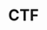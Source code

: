 ---
# Featured tags need to have either the `list` or `grid` layout (PRO only).
layout: list

# The title of the tag's page.
title: CTF

# The name of the tag, used in a post's front matter (e.g. tags: [<slug>]).
slug: CTF

# (Optional) Write a short (~150 characters) description of this featured tag.
description: >
  ALL posts about CTF

# (Optional) You can disable grouping posts by date.
# no_groups: true

# Exclude this example category from the sitemap.
# DON'T USE THIS SETTING IN YOUR CATEGORIES!
sitemap: false
---